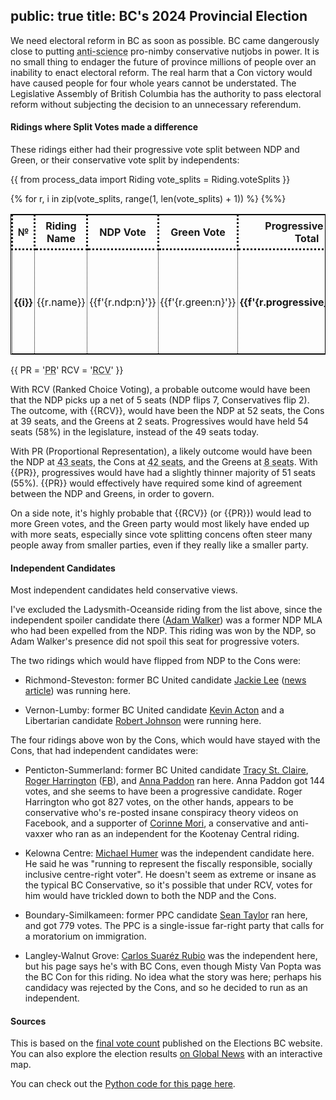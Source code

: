 public: true
title: BC's 2024 Provincial Election
---

We need electoral reform in BC as soon as possible. BC came dangerously close to putting <abbr title="climate-change-denying & anti-vaxx">anti-science</abbr> pro-nimby conservative nutjobs in power. It is no small thing to endager the future of province millions of people over an inability to enact electoral reform. The real harm that a Con victory would have caused people for four whole years cannot be understated. The Legislative Assembly of British Columbia has the authority to pass electoral reform without subjecting the decision to an unnecessary referendum.

#### Ridings where Split Votes made a difference

These ridings either had their progressive vote split between NDP and Green, or their conservative vote split by independents:

{{
	from process_data import Riding
	vote_splits = Riding.voteSplits
}}


<style>
table, td {
	border: 1px solid black;
}
th, td {
	border-style: dotted;
	padding: 3px;
}
td {
	text-align: center;
}
</style>

<table>
<tr>
<th>№</th>
<th>Riding Name</th>
<th>NDP Vote</th>
<th>Green Vote</th>
<th>Progressive Vote <br/> Total</th>
<th>Con Vote</th>
<td><em>Con <br/> Margin</em></td>
<th><em>Progressive<br/>Margin</em></th>
<td>Con+Ind.<br>Vote</td>
<th><em>Progressive Margin<br/>over Con + Ind.</em></th>
<td><em><small>Hypothetical Flip w/<br/>Ranked Choice Voting</small></em></td>
</tr>
{% for r, i in zip(vote_splits, range(1, len(vote_splits) + 1)) %}
<tr>
<td><b>{{i}}</b></td>
<td>{{r.name}}</td>
<td>{{f'{r.ndp:n}'}}</td>
<td>{{f'{r.green:n}'}}</td>
<td><b>{{f'{r.progressive_vote:n}'}}</b></td>
<td>{{f'{r.con:n}'}}</td>
<td><em>{{f'{(r.con - r.ndp):n}'}}</em></td>
<td>{{f'{r.progressive_margin:n}'}} ({{f'{round((r.progressive_margin/r.total)*100,2):n}'}}%)</td>
<td>{{f'{(r.con+r.other):n}'}}</td>
<td><b>
<span style="color: {% if r.progressive_margin2 > 0 %}green{% else %}darkred{% %};">
{{f'{r.progressive_margin2:n}'}}
</span></b> ({{f'{round((r.progressive_margin2/r.total)*100,2):n}'}}%)</td>
<td>
{% if r.winner != r.hypo_winner %}
{{r.winner}} → {{r.hypo_winner}}
{% else %}
Stays {{r.winner}}
{% endif %}
</td>
</tr>
{%%}
</table>

{{
	PR = '<abbr title="Proportional Representation">PR</abbr>'
	RCV = '<abbr title="Ranked Choice Voting">RCV</abbr>'
}}

With <abbr>RCV</abbr> (Ranked Choice Voting), a probable outcome would have been that the NDP picks up a net of 5 seats (NDP flips 7, Conservatives flip 2). The outcome, with {{RCV}}, would have been the NDP at 52 seats, the Cons at 39 seats, and the Greens at 2 seats. Progressives would have held 54 seats (58%) in the legislature, instead of the 49 seats today.

With <abbr>PR</abbr> (Proportional Representation), a likely outcome would have been the NDP at <abbr title="(0.4487/(0.4487+0.0824+0.4327))*93 ~= 43">43 seats</abbr>, the Cons at <abbr title="(0.4327/(0.4487+0.0824+0.4327))*93 ~= 42">42 seats</abbr>, and the Greens at <abbr title="(0.0824/(0.4487+0.0824+0.4327))*93 ~= 8">8 seats</abbr>. With {{PR}}, progressives would have had a slightly thinner majority of 51 seats (55%). {{PR}} would effectively have required some kind of agreement between the NDP and Greens, in order to govern.

On a side note, it's highly probable that {{RCV}} (or {{PR}}) would lead to more Green votes, and the Green party would most likely have ended up with more seats, especially since vote splitting concens often steer many people away from smaller parties, even if they really like a smaller party.


#### Independent Candidates

Most independent candidates held conservative views.

I've excluded the Ladysmith-Oceanside riding from the list above, since the independent spoiler candidate there ([Adam Walker](https://en.wikipedia.org/wiki/Adam_Walker_(Canadian_politician))) was a former NDP MLA who had been expelled from the NDP. This riding was won by the NDP, so Adam Walker's presence did not spoil this seat for progressive voters.

The two ridings which would have flipped from NDP to the Cons were:

* Richmond-Steveston: former BC United candidate [Jackie Lee](https://en.votemate.org/bc2024/candidates/8680) ([news article](https://www.richmond-news.com/2024-bc-votes/mixed-messages-for-bc-united-candidate-in-richmond-9508820)) was running here.

* Vernon-Lumby: former BC United candidate [Kevin Acton](https://www.vernonmorningstar.com/local-news/acton-ready-to-run-for-conservatives-in-vernon-lumby-riding-if-tapped-7512647) and a Libertarian candidate [Robert Johnson](https://www.castanet.net/news/Vernon/509798/Vernon-Lumby-riding-gains-Libertarian-candidate-Robert-Johnson) were running here.

The four ridings above won by the Cons, which would have stayed with the Cons, that had independent candidates were:

* Penticton-Summerland: former BC United candidate [Tracy St. Claire](https://www.pentictonherald.ca/news/article_82a26fda-7796-11ef-a66e-576f40276dbf.html), [Roger Harrington](https://www.summerlandreview.com/election/harrington-runs-as-independent-in-penticton-summerland-riding-7566997) ([FB](https://www.facebook.com/Roger4MLA/)), and [Anna Paddon](https://www.castanet.net/news/Penticton/511427/Meet-Anna-Paddon-independent-candidate-in-Penticton-Summerland) ran here. Anna Paddon got 144 votes, and she seems to have been a progressive candidate. Roger Harrington who got 827 votes, on the other hands, appears to be conservative who's re-posted insane conspiracy theory videos on Facebook, and a supporter of [Corinne Mori](https://www.nelsonstar.com/election/kootenay-central-election-2024-independent-candidate-corinne-mori-7564643), a conservative and anti-vaxxer who ran as an independent for the Kootenay Central riding.

* Kelowna Centre: [Michael Humer](https://www.kelownacapnews.com/local-news/meet-michael-humer-independent-candidate-for-kelowna-centre-7564981) was the independent candidate here. He said he was "running to represent the fiscally responsible, socially inclusive centre-right voter". He doesn't seem as extreme or insane as the typical BC Conservative, so it's possible that under RCV, votes for him would have trickled down to both the NDP and the Cons.

* Boundary-Similkameen: former PPC candidate [Sean Taylor](https://www.pentictonwesternnews.com/local-news/former-peoples-party-candidate-running-for-mla-of-boundary-similkameen-7551429) ran here, and got 779 votes. The PPC is a single-issue far-right party that calls for a moratorium on immigration.

* Langley-Walnut Grove: [Carlos Suaréz Rubio](https://en.votemate.org/local2022/candidates/6828) was the independent here, but his page says he's with BC Cons, even though Misty Van Popta was the BC Con for this riding. No idea what the story was here; perhaps his candidacy was rejected by the Cons, and so he decided to run as an independent.

#### Sources

This is based on the [final vote count](https://electionsbcenr.blob.core.windows.net/electionsbcenr/Results_7097_GE-2024-10-19_Party.html) published on the Elections BC website. You can also explore the election results [on Global News](https://globalnews.ca/news/10801085/bc-election-results-live-2024-vote/) with an interactive map.

You can check out the [Python code for this page here](https://github.com/arjun-menon/arjun-menon.github.io/tree/master/essays/pol/bc-2024).

